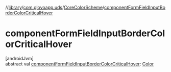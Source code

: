 //[library](../../../index.md)/[com.glovoapp.uds](../index.md)/[CoreColorScheme](index.md)/[componentFormFieldInputBorderColorCriticalHover](component-form-field-input-border-color-critical-hover.md)

# componentFormFieldInputBorderColorCriticalHover

[androidJvm]\
abstract val [componentFormFieldInputBorderColorCriticalHover](component-form-field-input-border-color-critical-hover.md): [Color](https://developer.android.com/reference/kotlin/androidx/compose/ui/graphics/Color.html)
